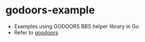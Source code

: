 # godoors-example
- Examples using GODOORS BBS helper library in Go
- Refer to [goodoors](https://github.com/robbiew/godoors) 
